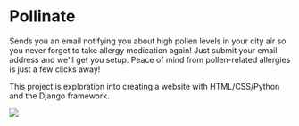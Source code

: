 # Pollinate
<p>
Sends you an email notifying you about high pollen levels in your city air so you never forget to take allergy medication again! Just submit your email address and we'll get you setup. Peace of mind from pollen-related allergies is just a few clicks away!
</p>
<p>This project is exploration into creating a website with HTML/CSS/Python and the Django framework.</p>
<img src = "https://i.imgur.com/6F2rgOY.png">
